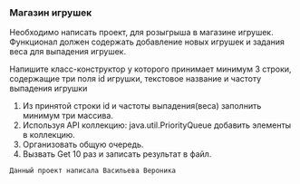 ### Магазин игрушек 

Необходимо написать проект, для розыгрыша в магазине игрушек. Функционал должен содержать добавление новых игрушек и задания веса для выпадения игрушек.

Напишите класс-конструктор у которого принимает минимум 3 строки, содержащие три поля id игрушки, текстовое название и частоту выпадения игрушки

1. Из принятой строки id и частоты выпадения(веса) заполнить минимум три массива.
2. Используя API коллекцию: java.util.PriorityQueue добавить элементы в коллекцию.
3. Организовать общую очередь.
4. Вызвать Get 10 раз и записать результат в файл.

```sh
Данный проект написала Васильева Вероника
```
